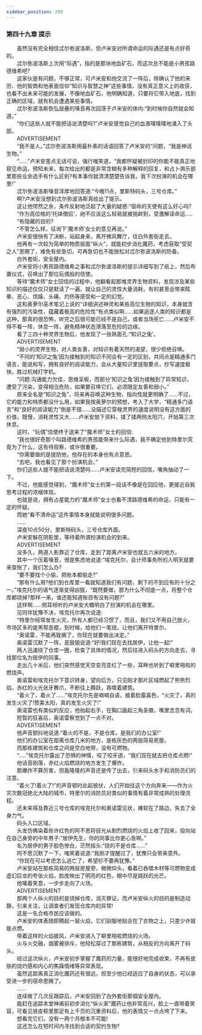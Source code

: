 ```yaml
---
sidebar_position: 290
---
```

### 第四十九章 提示  


　　虽然没有完全相信忒尔弥波洛斯，但卢米安对所谓命运的际遇还是有点好奇的。  
　　忒尔弥波洛斯上次用“际遇”，指的是那块地血矿石，而这次总不能是小男孩路德维希吧?  
　　这家伙是有问题，不够正常，可卢米安和他交流了一阵后，除确认了他的来历、他的智商和他表面信仰“知识与智慧之神”这些事情，没有真正意义上的收获，也看不出未来可能的发展，不像地血矿石，他明确知道，只要将它带入地底，找到正确的区域，就有机会遭遇某些事情。  
　　忒尔弥波洛斯恢弘层叠的嗓音再次回荡于卢米安的体内:“到时候你自然就会知道。”  
　　“你们这些人就不能把话说清楚吗?”卢米安感觉自己的血液噗噗噗地涌入了头部。  
　　ADVERTISEMENT  
　　“我不是人。”忒尔弥波洛斯用最朴素的话语回答了卢米安的“问题，“我是神话生物。”  
　　“……”卢米安差点无话可说，强行嗤笑道，“我都怀疑被封印的你能不能真正地窥见命运，预知未来，每次给出的都是非常含糊有多种解释的回复，和占卜俱乐部里那些业余选手有什么区别?有本事你就清清楚楚告诉我，我下次扮演的机会在哪里!”  
　　忒尔弥波洛斯嗓音浑厚地回答道:“今晚11点，里斯特码头，三号仓库。”  
　　啊?卢米安没想到忒尔弥波洛斯真给出了提示。  
　　这让他愕然之余，条件反射地泛起了大量的疑惑:“宿命的天使有这么好心吗?  
　　“作为高位格的'托钵僧侣’，祂不应该这么轻易就被挑衅到，受激解读命运.....  
　　“有隐藏的目的?  
　　“不管怎么样，征询下'魔术师’女士的意见再说。”  
　　卢米安很快有了决断，站起身来，离开微风舞厅，往白外套街走去。  
　　他再有一次较为简单的物质层面“纵火”，就能初步消化魔药，考虑获取“受契之人”恩赐了，难免有些急切，可再急切也不能放松对忒尔弥波洛斯的防备。  
　　白外套街，安全屋内。  
　　卢米安将小男孩路德维希之事和忒尔弥波洛斯的提示详细写到了纸上，然后布置仪式，召唤出了那位玩偶般的信使。  
　　等待“魔术师”女士回信的过程中，他翻看起那堆灵界生物资料，发现涉及某些知识的描述仅仅只是默读了一遍，就让自己的灵性大量消耗，有的甚至会带来眩晕、恶心、烦躁、头痛、灼热等感受和一定的幻觉。  
　　这和奥萝尔巫术笔记上说的“详细讲述神灵和某些高位生物的知识，本身就含有强烈的污染性，蕴藏着极高的危险性”有点类似啊……如果追逐人类的知识都是这种，那真的很恐怖，听完之后很可能已经不是自己，或者当场死亡……卢米安不得不看一阵，休息一阵，避免精神状态滑落至危险的边缘。  
　　看了三四十种灵界生物后，他发现了一张熟面孔:“知识之兔’。  
　　ADVERTISEMENT  
　　“弱小的灵界生物，对人类友善，对知识有着天然的渴望，很少拒绝召唤。  
　　“不同的'知识之兔’因为接触到的知识不同会有一定的区别，共同点是精通多门语言，能说和写，拥有良好的阅读能力，会从大量知识里提取要点，抄写速度极快，胜过机械打字机。  
　　“问题:沟通能力欠佳，思维呆板，而部分'知识之兔’因为接触到了异常知识，遭受了污染，变得相当危险，如果要召唤它们，必须限定友善和弱小。”  
　　原来全名是“知识之兔”，将来再召唤这种生物，指向性就更明确了……不过，它的能力和特质都没什么用，如果我按奥萝尔的预想，考入了大学，“精通多门语言”和“良好的阅读能力”倒是不错……没描述它穿梭灵界的速度说明没有这方面的价值，既慢，消耗灵性又大……卢米安放下资料，揉了揉两侧太阳穴，开始第三次休息。  
　　这时，“玩偶”信使终于送来了“魔术师”女士的回信:  
　　“我也很好奇那个叫路德维希的男孩能带来什么际遇，我不确定他到特里尔究竟为了什么，这有待观察，或许很重要。  
　　“你需要做的是提防他，他存在的本身也有点意思。  
　　“去吧，我也看见了那个扮演机会。”  
　　你们这些人就不能把话说清楚吗……卢米安读完简短的回信，嘴角抽动了一下。  
　　不过，他能感觉得到，“魔术师”女士的第一段话不像是在回应他，更接近自我思考过程的浓缩体现。  
　　也就是说，拥有占星能力的“魔术师”女士也看不清路德维希的命运，只能有一定的怀疑。  
　　而她“看不清命运”这件事情本身就能说明很多问题。  
　　......  
　　深夜10点50分，里斯特码头，三号仓库外面。  
　　卢米安躲在阴影里，等待着所谓扮演机会的到来。  
　　ADVERTISEMENT  
　　没多久，两道人影靠近了仓库，走到了距离卢米安也就五六米的地方。  
　　其中一个压着嗓音，很是焦虑地说道:“埃克托尔，会计师事务所的人明天就要来查账了，我们怎么办?  
　　“要不要找个小偷，把账本都偷走?”  
　　“那有什么用?他们到仓库里一看就知道我们有问题，剩下的不到应有的十分之一。”埃克托尔的语气逐渐变得凶狠，“既然要做，那为什么不彻底一点，将整个仓库都烧掉?那样一来，谁还能知道账目有没有问题?”  
　　这样啊……侧耳倾听的卢米安大概明白了扮演的机会在哪里。  
　　见同伴犹豫不决，埃克托尔再次说道:  
　　“特里尔经常发生火灾，所有人都已经习惯了，而且，我们又不用自己放火，市场区多的是黑帮恶棍，到时候，给他们一笔钱，让他们离开特里尔。  
　　“奥诺雷，不能再耽搁了，你现在就要做出决定。”  
　　奥诺雷沉默了一阵，恶狠狠说道:“好!我们现在去找居伊，让他一起!”  
　　两人迅速绕了仓库一圈，检查了具体的情况，然后往进入码头的方向走去，寻找那位名为居伊的同事。  
　　走出几十米后，他们突然感觉天空变亮变红了一些，耳畔也听到了噼里啪啦的燃烧声。  
　　奥诺雷和埃克托尔下意识转身，望向后方，只见刚才那片区域燃起了熊熊烈焰，赤红的火光张牙舞爪，不断往上腾跃，吞噬着建筑。  
　　“着火了，着火了……”埃克托尔先是喃喃自语，接着脸露喜色，“火灾了，真的发生火灾了!赞美太阳，真的发生火灾了!”  
　　奥诺雷也有类似的反应，他抬起右手，在胸口画起三角圣徽，嘴里念念有词。  
　　短暂的狂喜后，奥诺雷察觉到了一点不对。  
　　ADVERTISEMENT  
　　他声音颤抖地说道:“着火的不是，不是仓库，是我们的办公室!”  
　　他们的办公室在距离仓库几米的地方，是栋灰色的两层简易房屋。  
　　而那栋建筑和仓库之间是空白地带，没有可燃物。  
　　“…..”埃克托尔露出了恐惧的神情，咬了咬牙道，“我们现在就去把仓库点燃!”  
　　他话音刚落，赤红火焰燃烧的地方发生了爆炸。  
　　那爆炸不算厉害，但轰隆隆的声音还是传了出去，引来码头水手和消防员们的注意。  
　　“着火了!着火了!”的声音顿时此起彼伏，人们开始往这个方向奔来——作为火灾次数冠绝北大陆的城市，特里尔的消防员对类似的事情有着非常成熟的处理流程。  
　　还未来得及靠近三号仓库的埃克托尔和奥诺雷见状，瘫软在了路边，失去了全身力气。  
　　码头入口区域。  
　　头发仿佛染着些许红色的阿不思将目光从剧烈燃烧的火焰上收了回来，投向站在自己身旁的中年男子:“居伊先生，你的同事比你更心急啊。”  
　　名为居伊的男子脸色惨白，茫然摇头:“烧的不是仓库……”  
　　阿不思沉默了一下，嗤笑着说道:“我刚才提醒过了，犹豫只会带来意外。  
　　“你现在可以考虑怎么逃亡了，希望伱不要再犹豫。”  
　　卢米安站在那栋简易的两层房屋旁，微微仰头，看着已吞噬木材等可燃物变成虚幻巨龙的夸张火焰，脸庞映出了明亮的红色，眼中尽是跳跃的光芒。  
　　他噙着笑意，一步步走向了火场。  
　　ADVERTISEMENT  
　　那两个人纵火的目的是烧掉仓库，消灭罪证，而卢米安纵火的目的是制造动静，引来关注，让调查者们发现仓库内的异常!  
　　这是一名合格市民应该做的。  
　　卢米安的体表随即腾起一层火焰，它们驯服地贴合在了衣物之上，只差少许就能点燃。  
　　带着这样的火焰披风，卢米安进入了噼里啪啦燃烧的火场。  
　　火与火交融，烟雾被排斥，他轻松穿过了那栋建筑，从相反的方向离开了码头。  
　　经过这次纵火，卢米安初步掌握了魔药的力量，能很好地完成收束，不再有皮肤的烧灼感和内心的焦躁情绪等异常表现。  
　　虽然这距离真正消化魔药还有很远，但至少他已经适应了自身的状态，可以承受进一步的宿命恩赐了。  
　　......  
　　连续做了几次反跟踪后，卢米安回到了白外套街那個安全屋内。  
　　能赶在追踪本堂神甫前初步消化“纵火家”魔药让他非常高兴，脸上一直带着笑容，可看见铁皮柜里那足有上千页的沉重资料后，他的表情又一点点垮了下来。  
　　想看完它们，没有一两个月根本不可能!  
　　这还怎么在短时间内寻找到合适的契约生物?  
